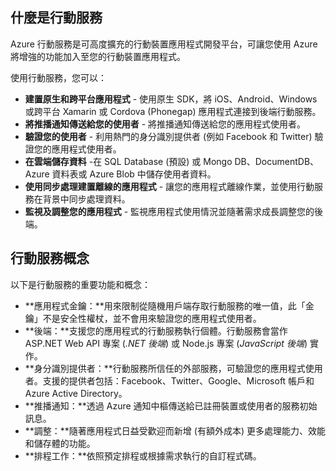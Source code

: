 ## <a name="what-is"></a>什麼是行動服務

Azure 行動服務是可高度擴充的行動裝置應用程式開發平台，可讓您使用 Azure 將增強的功能加入至您的行動裝置應用程式。

使用行動服務，您可以：

+ **建置原生和跨平台應用程式** - 使用原生 SDK，將 iOS、Android、Windows 或跨平台 Xamarin 或 Cordova (Phonegap) 應用程式連接到後端行動服務。  
+ **將推播通知傳送給您的使用者** - 將推播通知傳送給您的應用程式使用者。
+ **驗證您的使用者** - 利用熱門的身分識別提供者 (例如 Facebook 和 Twitter) 驗證您的應用程式使用者。
+ **在雲端儲存資料** -在 SQL Database (預設) 或 Mongo DB、DocumentDB、Azure 資料表或 Azure Blob 中儲存使用者資料。 
+ **使用同步處理建置離線的應用程式** - 讓您的應用程式離線作業，並使用行動服務在背景中同步處理資料。
+ **監視及調整您的應用程式** - 監視應用程式使用情況並隨著需求成長調整您的後端。 

## <a name="concepts"> </a>行動服務概念

以下是行動服務的重要功能和概念：

+ **應用程式金鑰：**用來限制從隨機用戶端存取行動服務的唯一值，此「金鑰」不是安全性權杖，並不會用來驗證您的應用程式使用者。    
+ **後端：**支援您的應用程式的行動服務執行個體。行動服務會當作 ASP.NET Web API 專案 (*.NET 後端*) 或 Node.js 專案 (*JavaScript 後端*) 實作。
+ **身分識別提供者：**行動服務所信任的外部服務，可驗證您的應用程式使用者。支援的提供者包括：Facebook、Twitter、Google、Microsoft 帳戶和 Azure Active Directory。 
+ **推播通知：**透過 Azure 通知中樞傳送給已註冊裝置或使用者的服務初始訊息。
+ **調整：**隨著應用程式日益受歡迎而新增 (有額外成本) 更多處理能力、效能和儲存體的功能。
+ **排程工作：**依照預定排程或根據需求執行的自訂程式碼。

<!---HONumber=August15_HO6-->